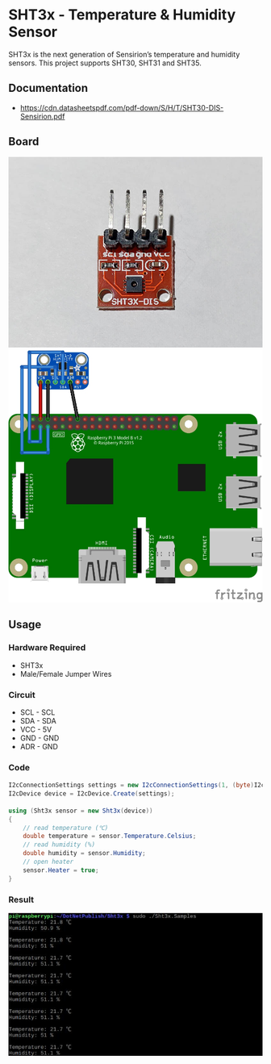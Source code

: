 # SHT3x - Temperature & Humidity Sensor

SHT3x is the next generation of Sensirion’s temperature and humidity sensors. This project supports SHT30, SHT31 and SHT35.

## Documentation

- https://cdn.datasheetspdf.com/pdf-down/S/H/T/SHT30-DIS-Sensirion.pdf

## Board
![Sensor](sensor.jpg)
![Circuit diagram](SHT3x_circuit_bb.jpg)

## Usage

### Hardware Required
* SHT3x
* Male/Female Jumper Wires

### Circuit

* SCL - SCL
* SDA - SDA
* VCC - 5V
* GND - GND
* ADR - GND

### Code

```C#
I2cConnectionSettings settings = new I2cConnectionSettings(1, (byte)I2cAddress.AddrLow);
I2cDevice device = I2cDevice.Create(settings);

using (Sht3x sensor = new Sht3x(device))
{
    // read temperature (℃)
    double temperature = sensor.Temperature.Celsius;
    // read humidity (%)
    double humidity = sensor.Humidity;
    // open heater
    sensor.Heater = true;
}
```

### Result

![Sample result](RunningResult.jpg)
